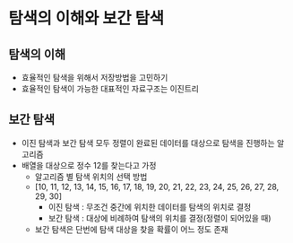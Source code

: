 # 탐색의 이해와 보간 탐색

## 탐색의 이해

- 효율적인 탐색을 위해서 저장방법을 고민하기
- 효율적인 탐색이 가능한 대표적인 자료구조는 이진트리

## 보간 탐색

- 이진 탐색과 보간 탐색 모두 정렬이 완료된 데이터를 대상으로 탐색을 진행하는 알고리즘
- 배열을 대상으로 정수 12를 찾는다고 가정
  - 알고리즘 별 탐색 위치의 선택 방법
  - [10, 11, 12, 13, 14, 15, 16, 17, 18, 19, 20, 21, 22, 23, 24, 25, 26, 27, 28, 29, 30]
    - 이진 탐색 : 무조건 중간에 위치한 데이터를 탐색의 위치로 결정
    - 보간 탐색 : 대상에 비례하여 탐색의 위치를 결정(정렬이 되어있을 때)
  - 보간 탐색은 단번에 탐색 대상을 찾을 확률이 어느 정도 존재
